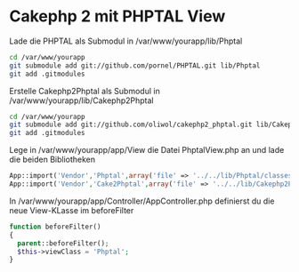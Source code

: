 Cakephp 2 mit PHPTAL View
==========================

Lade die PHPTAL als Submodul in /var/www/yourapp/lib/Phptal
```bash
cd /var/www/yourapp
git submodule add git://github.com/pornel/PHPTAL.git lib/Phptal
git add .gitmodules
```

Erstelle Cakephp2Phptal als Submodul in /var/www/yourapp/lib/Cakephp2Phptal
```bash
cd /var/www/yourapp
git submodule add git://github.com/oliwol/cakephp2_phptal.git lib/Cakephp2Phptal
git add .gitmodules
```

Lege in /var/www/yourapp/app/View die Datei PhptalView.php an und lade die beiden Bibliotheken
```php
App::import('Vendor','Phptal',array('file' => '../../lib/Phptal/classes/PHPTAL.php'));
App::import('Vendor','Cake2Phptal',array('file' => '../../lib/Cakephp2Phptal/PhptalView.php'));
```

In /var/www/yourapp/app/Controller/AppController.php definierst du die neue View-KLasse im beforeFilter

```php
function beforeFilter()
{
  parent::beforeFilter();
  $this->viewClass = 'Phptal';
}
```
